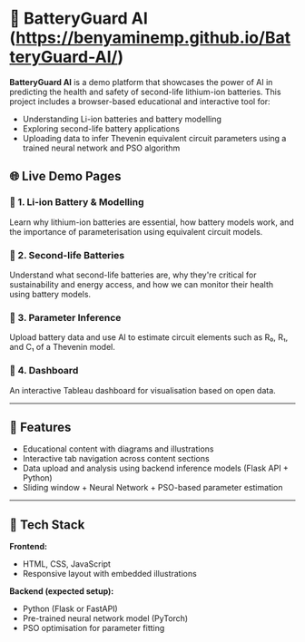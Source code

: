 # 🔋 BatteryGuard AI (https://benyaminemp.github.io/BatteryGuard-AI/)

**BatteryGuard AI** is a demo platform that showcases the power of AI in predicting the health and safety of second-life lithium-ion batteries. This project includes a browser-based educational and interactive tool for:

- Understanding Li-ion batteries and battery modelling
- Exploring second-life battery applications
- Uploading data to infer Thevenin equivalent circuit parameters using a trained neural network and PSO algorithm

## 🌐 Live Demo Pages

### 🔹 1. Li-ion Battery & Modelling
Learn why lithium-ion batteries are essential, how battery models work, and the importance of parameterisation using equivalent circuit models.

### 🔹 2. Second-life Batteries
Understand what second-life batteries are, why they're critical for sustainability and energy access, and how we can monitor their health using battery models.

### 🔹 3. Parameter Inference
Upload battery data and use AI to estimate circuit elements such as R₀, R₁, and C₁ of a Thevenin model.


### 🔹 4. Dashboard
An interactive Tableau dashboard for visualisation based on open data.


---

## 🚀 Features

- Educational content with diagrams and illustrations
- Interactive tab navigation across content sections
- Data upload and analysis using backend inference models (Flask API + Python)
- Sliding window + Neural Network + PSO-based parameter estimation

---

## 🧰 Tech Stack

**Frontend:**
- HTML, CSS, JavaScript
- Responsive layout with embedded illustrations

**Backend (expected setup):**
- Python (Flask or FastAPI)
- Pre-trained neural network model (PyTorch)
- PSO optimisation for parameter fitting



